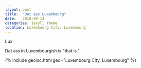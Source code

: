 ```yaml
---
layout: post
title:  "Dat ass Luxembourg"
date:   2018-09-14
categories: jekyll theme
location: Luxembourg City, Luxembourg
---
```


Lux

Dat ass in Luxembourgish is "that is."

{% include geoloc.html geo="Luxembourg City, Luxembourg" %}

